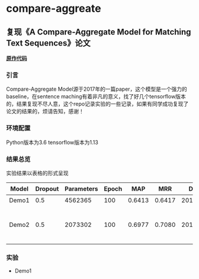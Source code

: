 # compare-aggreate
## 复现《A Compare-Aggregate Model for Matching Text Sequences》论文
[**原作代码**](https://github.com/shuohangwang/SeqMatchSeq/blob/master/wikiqa/compAggWikiqa.lua)
### 引言
Compare-Aggregate Model源于2017年的一篇paper，这个模型是一个强力的baseline，在sentence maching有着非凡的意义，找了好几个tensorflow版本的，结果复现不尽人意，这个repo记录实验的一些记录，如果有同学成功复现了论文的结果的，烦请告知，感谢！

### 环境配置
  
  Python版本为3.6
  tensorflow版本为1.13 
  
### 结果总览
实验结果以表格的形式呈现  

|Model|Dropout|Parameters|Epoch|MAP|MRR|DATE|备注|  
|-|-|-|-|-|-|-|-|
|Demo1|0.5|4562365|100|0.6413|0.6417|2019.4.23|无|
|Demo2|0.5|2073302|100|0.6977|0.7080|2019.4.23|验证集达到0.77/0.78，有点过拟合了|


### 实验
- Demo1  


